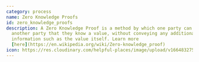 ```yaml
---
category: process
name: Zero Knowledge Proofs
id: zero_knowledge_proofs
description: A Zero Knowledge Proof is a method by which one party can prove to
  another party that they know a value, without conveying any additional
  information such as the value itself. Learn more
  [here](https://en.wikipedia.org/wiki/Zero-knowledge_proof)
icon: https://res.cloudinary.com/helpful-places/image/upload/v1664832754/dtpr-icons/process/zero-knowledge-proof_ttvjz0.svg
---
```

